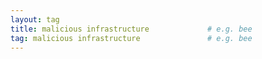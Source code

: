 ```yaml
---
layout: tag
title: malicious infrastructure             # e.g. bee
tag: malicious infrastructure               # e.g. bee
---
```


